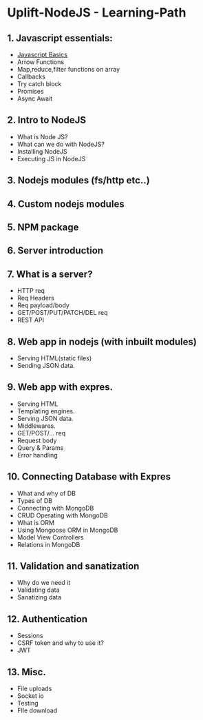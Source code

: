 # Uplift-NodeJS - Learning-Path

## 1. Javascript essentials:

* [Javascript Basics](Javascript%20Essestials/Javascript%20basics.md)
* Arrow Functions
* Map,reduce,filter functions on array
* Callbacks
* Try catch block
* Promises
* Async Await

 ## 2. Intro to NodeJS
* What is Node JS?
* What can we do with NodeJS?
* Installing NodeJS
* Executing JS in NodeJS

## 3. Nodejs modules (fs/http etc..)

## 4. Custom nodejs modules

## 5. NPM package

## 6. Server introduction

## 7. What is a server?
* HTTP req
* Req Headers
* Req payload/body
* GET/POST/PUT/PATCH/DEL  req
* REST API

## 8. Web app in nodejs (with inbuilt modules)
* Serving HTML(static files)
* Sending JSON data.

## 9. Web app with expres.
* Serving HTML
* Templating engines.
* Serving JSON data.
* Middlewares.
* GET/POST/… req
* Request body
* Query & Params
* Error handling


## 10. Connecting Database with Expres
* What and why of DB
* Types of DB
* Connecting with MongoDB
* CRUD Operating with MongoDB
* What is ORM
* Using Mongoose ORM in MongoDB
* Model View Controllers
* Relations in MongoDB

## 11. Validation and sanatization
* Why do we need it
* Validating data
* Sanatizing data

## 12. Authentication
* Sessions
* CSRF token and why to use it?
* JWT

## 13. Misc.
* File uploads
* Socket io
* Testing
* FIle download
